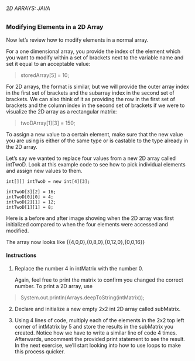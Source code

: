 ###### 2D ARRAYS: JAVA

### Modifying Elements in a 2D Array

Now let’s review how to modify elements in a normal array.

For a one dimensional array, you provide the index of the element which you want to modify within a set of brackets next to the variable name and set it equal to an acceptable value:

>storedArray[5] = 10;

For 2D arrays, the format is similar, but we will provide the outer array index in the first set of brackets and the subarray index in the second set of brackets. We can also think of it as providing the row in the first set of brackets and the column index in the second set of brackets if we were to visualize the 2D array as a rectangular matrix:

>twoDArray[1][3] = 150;

To assign a new value to a certain element, make sure that the new value you are using is either of the same type or is castable to the type already in the 2D array.

Let’s say we wanted to replace four values from a new 2D array called intTwoD. Look at this example code to see how to pick individual elements and assign new values to them.
```
int[][] intTwoD = new int[4][3];
 
intTwoD[3][2] = 16;
intTwoD[0][0] = 4;
intTwoD[2][1] = 12;
intTwoD[1][1] = 8;
```
Here is a before and after image showing when the 2D array was first initialized compared to when the four elements were accessed and modified.

The array now looks like {{4,0,0},{0,8,0},{0,12,0},{0,0,16}}

#### Instructions

1. Replace the number 4 in intMatrix with the number 0.

    Again, feel free to print the matrix to confirm you changed the correct number. To print a 2D array, use

> System.out.println(Arrays.deepToString(intMatrix));

2. Declare and initialize a new empty 2x2 int 2D array called subMatrix.

3. Using 4 lines of code, multiply each of the elements in the 2x2 top left corner of intMatrix by 5 and store the results in the subMatrix you created. Notice how we have to write a similar line of code 4 times. Afterwards, uncomment the provided print statement to see the result. In the next exercise, we’ll start looking into how to use loops to make this process quicker.